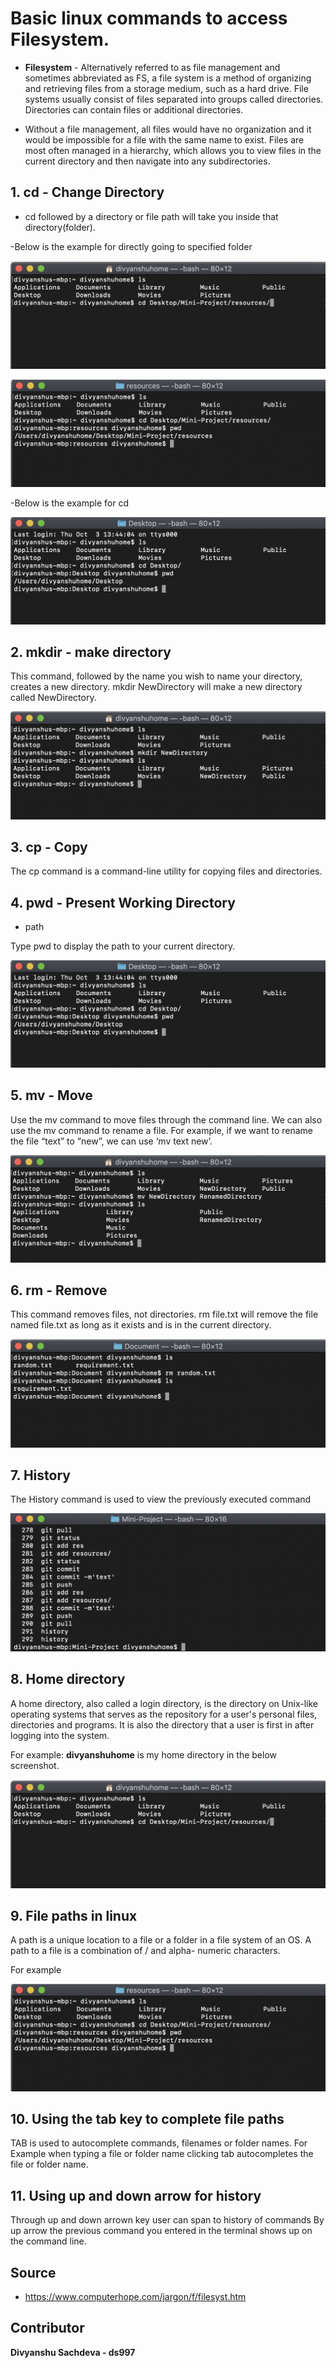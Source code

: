 # Basic linux commands to access Filesystem.

* **Filesystem** - Alternatively referred to as file management and sometimes abbreviated as FS, a file system is a method of organizing and retrieving files from a storage medium, such as a hard drive. File systems usually consist of files separated into groups called directories. Directories can contain files or additional directories.

* Without a file management, all files would have no organization and it would be impossible for a file with the same name to exist. Files are most often managed in a hierarchy, which allows you to view files in the current directory and then navigate into any subdirectories.

##  1. cd - Change Directory

* cd followed by a directory or file path will take you inside that directory(folder).

-Below is the example for directly going to specified folder

![this is cd example](https://github.com/ds997/mini_project1/blob/master/resources/cd.png)


![this is cd example](https://github.com/ds997/mini_project1/blob/master/resources/cd4.png)

-Below is the example for cd 
 
 ![This is cd 2 example](https://github.com/ds997/mini_project1/blob/master/resources/pwd.png)
 
## 2. mkdir - make directory 

This command, followed by the name you wish to name your directory, creates a new directory.
mkdir NewDirectory will make a new directory called NewDirectory.
 
 ![This is mkdir example](https://github.com/ds997/mini_project1/blob/master/resources/mkdir.png)
 
## 3. cp - Copy
 
 The cp command is a command-line utility for copying files and directories.

## 4. pwd - Present Working Directory
 
 - path

Type pwd to display the path to your current directory. 

![This is cd 2 example](https://github.com/ds997/mini_project1/blob/master/resources/pwd.png)


## 5. mv - Move

Use the mv command to move files through the command line. We can also use the mv command to rename a file. For example, if we want to rename the file “text” to “new”, we can use ‘mv text new’.

![This is cd 2 example](https://github.com/ds997/mini_project1/blob/master/resources/mv.png)


## 6. rm - Remove

This command removes files, not directories. rm file.txt will remove the file named file.txt as long as it exists and is in the current directory.

![This is cd 2 example](https://github.com/ds997/mini_project1/blob/master/resources/rm.png)

## 7. History
 
 The History command is used to view the previously executed command
 
![this is cd example](https://github.com/ds997/mini_project1/blob/master/resources/history.png)
 
## 8. Home directory
 
A home directory, also called a login directory, is the directory on Unix-like operating systems that serves as the repository for a user's personal files, directories and programs. It is also the directory that a user is first in after logging into the system.

For example: **divyanshuhome** is my home directory in the below screenshot.


![this is cd example](https://github.com/ds997/mini_project1/blob/master/resources/cd.png)


## 9. File paths in linux
 
 A path is a unique location to a file or a folder in a file system of an OS.
 A path to a file is a combination of / and alpha- numeric characters.
 
 For example 
 
 ![this is cd example](https://github.com/ds997/mini_project1/blob/master/resources/cd4.png)
 
 ## 10. Using the tab key to complete file paths
 
 TAB is used to autocomplete commands, filenames or folder names.
 For Example when typing a file or folder name clicking tab autocompletes the file or folder name.
 
 ## 11. Using up and down arrow for history 
 
 Through up and down arrown key user can span to history of commands
 By up arrow the previous command you entered in the terminal shows up on the command line.


 ## Source 

  * https://www.computerhope.com/jargon/f/filesyst.htm


 ## Contributor
 
 **Divyanshu Sachdeva - ds997**
